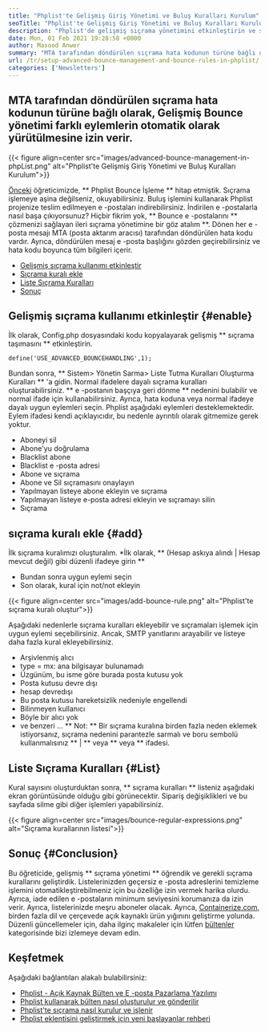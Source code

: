 ```yaml
---
title: "Phplist'te Gelişmiş Giriş Yönetimi ve Buluş Kuralları Kurulum" 
seoTitle: "Phplist'te Gelişmiş Giriş Yönetimi ve Buluş Kuralları Kurulum" 
description: "Phplist'de gelişmiş sıçrama yönetimini etkinleştirin ve sıçrama e -postalarını kullanın. Geri dönen mesajlarda çeşitli işlemler yapmak için sıçrama kuralları oluşturun ve işlemi otomatikleştirin." 
date: Mon, 01 Feb 2021 19:28:58 +0000
author: Masood Anwer
summary: "MTA tarafından döndürülen sıçrama hata kodunun türüne bağlı olarak, Gelişmiş Bounce yönetimi farklı eylemlerin otomatik olarak yürütülmesine izin verir." 
url: /tr/setup-advanced-bounce-management-and-bounce-rules-in-phplist/
categories: ['Newsletters']
---
```


## MTA tarafından döndürülen sıçrama hata kodunun türüne bağlı olarak, Gelişmiş Bounce yönetimi farklı eylemlerin otomatik olarak yürütülmesine izin verir.

{{< figure align=center src="images/advanced-bounce-management-in-phpList.png" alt="Phplist'te Gelişmiş Giriş Yönetimi ve Buluş Kuralları Kurulum">}}

[Önceki][1] öğreticimizde, ** Phplist Bounce İşleme ** hitap etmiştik. Sıçrama işlemeye aşina değilseniz, okuyabilirsiniz. Buluş işlemini kullanarak Phplist projenize teslim edilmeyen e -postaları indirebilirsiniz. İndirilen e -postalarla nasıl başa çıkıyorsunuz? Hiçbir fikrim yok, ** Bounce e -postalarını ** çözmenizi sağlayan ileri sıçrama yönetimine bir göz atalım **. Dönen her e -posta mesajı MTA (posta aktarım aracısı) tarafından döndürülen hata kodu vardır. Ayrıca, döndürülen mesaj e -posta başlığını gözden geçirebilirsiniz ve hata kodu boyunca tüm bilgileri içerir.
  * [Gelişmiş sıçrama kullanımı etkinleştir][2]
  * [Sıçrama kuralı ekle][3]
  * [Liste Sıçrama Kuralları][4]
  * [Sonuç][5]

## Gelişmiş sıçrama kullanımı etkinleştir {#enable}
İlk olarak, Config.php dosyasındaki kodu kopyalayarak gelişmiş ** sıçrama taşımasını ** etkinleştirin.
```
define('USE_ADVANCED_BOUNCEHANDLING',1);
```
Bundan sonra, ** Sistem> Yönetin Sarma> Liste Tutma Kuralları Oluşturma Kuralları ** 'a gidin.
Normal ifadelere dayalı sıçrama kuralları oluşturabilirsiniz. ** e -postanın başçıya geri dönme ** nedenini bulabilir ve normal ifade için kullanabilirsiniz. Ayrıca, hata koduna veya normal ifadeye dayalı uygun eylemleri seçin. Phplist aşağıdaki eylemleri desteklemektedir. Eylem ifadesi kendi açıklayıcıdır, bu nedenle ayrıntılı olarak gitmemize gerek yoktur.
  * Aboneyi sil
  * Abone'yu doğrulama
  * Blacklist abone
  * Blacklist e -posta adresi
  * Abone ve sıçrama
  * Abone ve Sil sıçramasını onaylayın
  * Yapılmayan listeye abone ekleyin ve sıçrama
  * Yapılmayan listeye e-posta adresi ekleyin ve sıçramayı silin
  * Sıçrama

## sıçrama kuralı ekle {#add}
İlk sıçrama kuralımızı oluşturalım.
  *İlk olarak, ** (Hesap askıya alındı ​​| Hesap mevcut değil) gibi düzenli ifadeye girin **
  * Bundan sonra uygun eylemi seçin
  * Son olarak, kural için not/not ekleyin

{{< figure align=center src="images/add-bounce-rule.png" alt="Phplist'te sıçrama kuralı oluştur">}}

Aşağıdaki nedenlerle sıçrama kuralları ekleyebilir ve sıçramaları işlemek için uygun eylemi seçebilirsiniz. Ancak, SMTP yanıtlarını arayabilir ve listeye daha fazla kural ekleyebilirsiniz.
  * Arşivlenmiş alıcı
  * type = mx: ana bilgisayar bulunamadı
  * Üzgünüm, bu isme göre burada posta kutusu yok
  * Posta kutusu devre dışı
  * hesap devredışı
  * Bu posta kutusu hareketsizlik nedeniyle engellendi
  * Bilinmeyen kullanıcı
  * Böyle bir alıcı yok
  * ve benzeri …
** Not: ** Bir sıçrama kuralına birden fazla neden eklemek istiyorsanız, sıçrama nedenini parantezle sarmalı ve boru sembolü kullanmalısınız ** | ** veya ** veya ** ifadesi.

## Liste Sıçrama Kuralları {#List}
Kural sayısını oluşturduktan sonra, ** sıçrama kuralları ** listeniz aşağıdaki ekran görüntüsünde olduğu gibi görünecektir. Sipariş değişiklikleri ve bu sayfada silme gibi diğer işlemleri yapabilirsiniz.

{{< figure align=center src="images/bounce-regular-expressions.png" alt="Sıçrama kurallarının listesi">}}


## Sonuç {#Conclusion}
Bu öğreticide, gelişmiş ** sıçrama yönetimi ** öğrendik ve gerekli sıçrama kurallarını geliştirdik. Listelerinizden geçersiz e -posta adreslerini temizleme işlemini otomatikleştirebilmeniz için bu özelliğe izin vermek harika olurdu. Ayrıca, iade edilen e -postaların minimum seviyesini korumanıza da izin verir. Ayrıca, listelerinizde meşru aboneler olacak.
Ayrıca, [Containerize.com][6], birden fazla dil ve çerçevede açık kaynaklı ürün yığınını geliştirme yolunda. Düzenli güncellemeler için, daha ilginç makaleler için lütfen [bültenler][7] kategorisinde bizi izlemeye devam edin.

## Keşfetmek
Aşağıdaki bağlantıları alakalı bulabilirsiniz:
  * [Phplist - Açık Kaynak Bülten ve E -posta Pazarlama Yazılımı][8]
  * [Phplist kullanarak bülten nasıl oluşturulur ve gönderilir][9]
  * [Phplist'te sıçrama nasıl kurulur ve işlenir][1]
  * [Phplist eklentisini geliştirmek için yeni başlayanlar rehberi][10]

  
[1]: https://blog.containerize.com/newsletter/how-to-setup-and-process-bounces-in-phplist/
[2]: #Enable
[3]: #Add
[4]: #List
[5]: #Conclusion
[6]: https://containerize.com
[7]: https://blog.containerize.com/category/newsletter/
[8]: https://products.containerize.com/newsletter/phplist
[9]: https://blog.containerize.com/newsletter/how-to-create-and-send-newsletter-using-phplist/
[10]: https://blog.containerize.com/newsletter/beginners-guide-to-develop-phplist-plugin/
